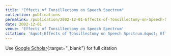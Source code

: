 ```yaml
---
title: "Effects of Tonsillectomy on Speech Spectrum"
collection: publications
permalink: /publication/2002-12-01-Effects-of-Tonsillectomy-on-Speech-Spectrum
date: 2002-12-01
venue: 'Effects of Tonsillectomy on Speech Spectrum'
citation: '&quot;Effects of Tonsillectomy on Speech Spectrum.&quot; Effects of Tonsillectomy on Speech Spectrum, 2002.'
---
```

Use [Google Scholar](https://scholar.google.com/scholar?q=Effects+of+Tonsillectomy+on+Speech+Spectrum){:target="_blank"} for full citation